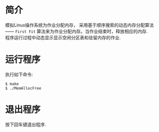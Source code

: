 # 简介
模拟Linux操作系统为作业分配内存， 采用基于顺序搜索的动态内存分配算法 —— `First Fit` 算法来为作业分配内存。当作业结束时，释放相应的内存.      
程序运行过程中动态显示显示空闲分区表和驻留内存的作业.              
# 运行程序
执行如下命令:           

    $ make
    $ ./MemAllocFree
# 退出程序
按下回车键退出程序.           
